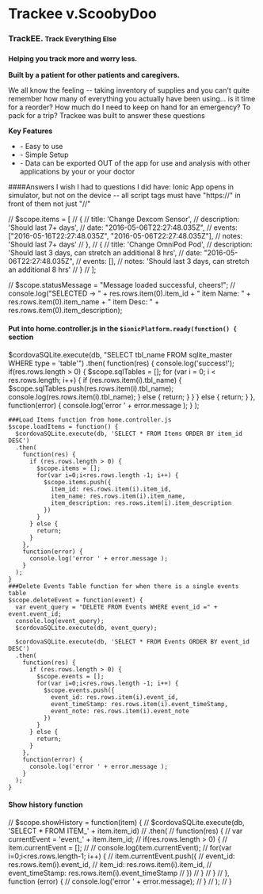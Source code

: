 Trackee v.ScoobyDoo
=====================

<h3>TrackEE. <small>Track Everything Else</small></h3>
<h3><small>Helping you track more and worry less.</small></h3>
  <p><strong>Built by a patient for other patients and caregivers.</strong></p>
  <p>We all know the feeling -- taking inventory of supplies and you can't quite remember how many of everything you actually have been using... is it time for a reorder? How much do I need to keep on hand for an emergency? To pack for a trip? Trackee was built to answer these questions</p>
  <p><strong>Key Features</strong></p>
  <ul>
    <li>- Easy to use</li>
    <li>- Simple Setup</li>
    <li>- Data can be exported OUT of the app for use and analysis with other applications by your or your doctor</li>
  </ul>



  ####Answers I wish I had to questions I did have:
  Ionic App opens in simulator, but not on the device -- all script tags must have "https://" in front of them not just "//"


  // $scope.items = [
  //     {
  //       title: 'Change Dexcom Sensor',
  //       description: 'Should last 7+ days',
  //       date: "2016-05-06T22:27:48.035Z",
  //       events: ["2016-05-16T22:27:48.035Z", "2016-05-06T22:27:48.035Z"],
  //       notes: 'Should last 7+ days'
  //     },
  //     {
  //       title: 'Change OmniPod Pod',
  //       description: 'Should last 3 days, can stretch an additional 8 hrs',
  //       date: "2016-05-06T22:27:48.035Z",
  //       events: [],
  //       notes: 'Should last 3 days, can stretch an additional 8 hrs'
  //     }
  //   ];

  // $scope.statusMessage = "Message loaded successful, cheers!";
  // console.log("SELECTED -> " + res.rows.item(0).item_id + " item Name: " + res.rows.item(0).item_name + " item Desc: " + res.rows.item(0).item_description);

  #### Put into home.controller.js in the ```$ionicPlatform.ready(function() {``` section
  $cordovaSQLite.execute(db, "SELECT tbl_name FROM sqlite_master WHERE type = 'table'")
    .then(
      function(res) {
        console.log('success!');
        if(res.rows.length > 0) {
          $scope.sqlTables = [];
          for (var i = 0; i < res.rows.length; i++) {
            if (res.rows.item(i).tbl_name) {
              $scope.sqlTables.push(res.rows.item(i).tbl_name);
              console.log(res.rows.item(i).tbl_name);
            } else {
              return;
            }
          }
        } else {
          return;
        }
      },
      function(error) {
        console.log('error ' + error.message );
      }
    );

    ###Load Items function from home.controller.js
    $scope.loadItems = function() {
      $cordovaSQLite.execute(db, 'SELECT * FROM Items ORDER BY item_id DESC')
      .then(
        function(res) {
          if (res.rows.length > 0) {
            $scope.items = [];
            for(var i=0;i<res.rows.length -1; i++) {
              $scope.items.push({
                item_id: res.rows.item(i).item_id,
                item_name: res.rows.item(i).item_name,
                item_description: res.rows.item(i).item_description
              })
            }
          } else {
            return;
          }
        },
        function(error) {
          console.log('error ' + error.message );
        }
      );
    }
    ###Delete Events Table function for when there is a single events table
    $scope.deleteEvent = function(event) {
      var event_query = "DELETE FROM Events WHERE event_id =" + event.event_id;
      console.log(event_query);
      $cordovaSQLite.execute(db, event_query);

      $cordovaSQLite.execute(db, 'SELECT * FROM Events ORDER BY event_id DESC')
      .then(
        function(res) {
          if (res.rows.length > 0) {
            $scope.events = [];
            for(var i=0;i<res.rows.length -1; i++) {
              $scope.events.push({
                event_id: res.rows.item(i).event_id,
                event_timeStamp: res.rows.item(i).event_timeStamp,
                event_note: res.rows.item(i).event_note
              })
            }
          } else {
            return;
          }
        },
        function(error) {
          console.log('error ' + error.message );
        }
      );
    }


  #### Show history function
  // $scope.showHistory = function(item) {
  //   $cordovaSQLite.execute(db, 'SELECT * FROM ITEM_' + item.item_id)
  //     .then(
  //       function(res) {
  //         var currentEvent = 'event_' + item.item_id;
  //         if(res.rows.length > 0) {
  //           item.currentEvent = [];
  //           // console.log(item.currentEvent);
  //           for(var i=0;i<res.rows.length-1; i++) {
  //             item.currentEvent.push({
  //               event_id: res.rows.item(i).event_id,
  //               item_id: res.rows.item(i).item_id,
  //               event_timeStamp: res.rows.item(i).event_timeStamp
  //             })
  //           }
  //         }
  //       }, function (error) {
  //         console.log('error ' + error.message);
  //       }
  //     );
  // }
